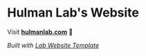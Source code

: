 
# Hulman Lab's Website

Visit **[hulmanlab.com](https://hulmanlab.com)** 🚀

_Built with [Lab Website Template](https://greene-lab.gitbook.io/lab-website-template-docs)_

